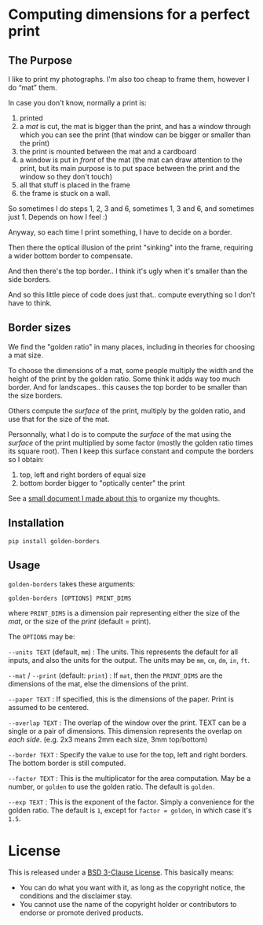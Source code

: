 # Computing dimensions for a perfect print


## The Purpose

I like to print my photographs. I'm also too cheap to frame them, however
I do “mat” them.

In case you don't know, normally a print is:

1. printed
2. a *mat* is cut, the mat is bigger than the print, and has a window through which you can see the print (that window can be bigger or smaller than the print)
3. the print is mounted between the mat and a cardboard
4. a window is put in *front* of the mat (the mat can draw attention to the print, but its main purpose is to put space between the print and the window so they don't touch)
5. all that stuff is placed in the frame
6. the frame is stuck on a wall.

So sometimes I do steps 1, 2, 3 and 6, sometimes 1, 3 and 6, and sometimes just 1. Depends on how I feel :)

Anyway, so each time I print something, I have to decide on a border.

Then there the optical illusion of the print "sinking" into the frame, requiring a wider bottom border to compensate.

And then there's the top border.. I think it's ugly when it's smaller than the side borders.

And so this little piece of code does just that.. compute everything so I don't have to think.

## Border sizes

We find the "golden ratio" in many places, including in theories for choosing a mat size.

To choose the dimensions of a mat, some people multiply the width and the height of the print by the golden ratio. Some think it adds way too much border. And for landscapes.. this causes the top border to be smaller than the size borders.

Others compute the *surface* of the print, multiply by the golden ratio, and use that for the size of the mat.

Personnally, what I do is to compute the *surface* of the mat using the *surface* of the print multiplied by some factor (mostly the golden ratio times its square root). Then I keep this surface constant and compute the borders so I obtain:

1. top, left and right borders of equal size
2. bottom border bigger to "optically center" the print

See a [small document I made about this](https://bytebucket.org/greyw/golden-borders/raw/master/reflections/doc.pdf) to organize my thoughts.

## Installation

    pip install golden-borders

## Usage

`golden-borders` takes these arguments:

    golden-borders [OPTIONS] PRINT_DIMS

where `PRINT_DIMS` is a dimension pair representing either the size of the *mat*, or the size of the *print* (default = print).

The `OPTIONS` may be:

`--units TEXT` (default, `mm`)
: The units. This represents the default for all inputs, and also the units for the output. The units may be `mm`, `cm`, `dm`, `in`, `ft`.

`--mat` / `--print` (default: `print`)
: If `mat`, then the `PRINT_DIMS` are the dimensions of the mat, else the dimensions of the print.

`--paper TEXT`
: If specified, this is the dimensions of the paper. Print is assumed to be centered.

`--overlap TEXT`
: The overlap of the window over the print. TEXT can be a single or a pair of dimensions. This dimension represents the overlap on *each side*. (e.g. 2x3 means 2mm each size, 3mm top/bottom)

`--border TEXT`
: Specify the value to use for the top, left and right borders. The bottom border is still computed.

`--factor TEXT`
: This is the multiplicator for the area computation. May be a number, or `golden` to use the golden ratio. The default is `golden`.

`--exp TEXT`
: This is the exponent of the factor. Simply a convenience for the golden ratio. The default is `1`, except for `factor = golden`, in which case it's `1.5`.


# License

This is released under a [BSD 3-Clause License](http://opensource.org/licenses/BSD-3-Clause). This basically means:

- You can do what you want with it, as long as the copyright notice, the conditions and the disclaimer stay.
- You cannot use the name of the copyright holder or contributors to endorse or promote derived products.
